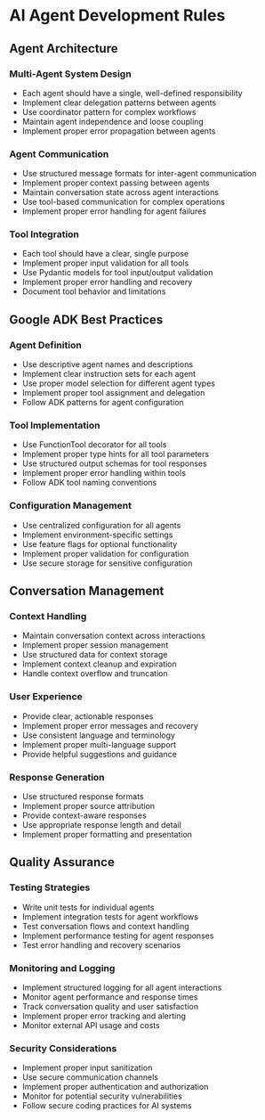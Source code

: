# AI Agent Development Rules

## Agent Architecture

### Multi-Agent System Design

- Each agent should have a single, well-defined responsibility
- Implement clear delegation patterns between agents
- Use coordinator pattern for complex workflows
- Maintain agent independence and loose coupling
- Implement proper error propagation between agents

### Agent Communication

- Use structured message formats for inter-agent communication
- Implement proper context passing between agents
- Maintain conversation state across agent interactions
- Use tool-based communication for complex operations
- Implement proper error handling for agent failures

### Tool Integration

- Each tool should have a clear, single purpose
- Implement proper input validation for all tools
- Use Pydantic models for tool input/output validation
- Implement proper error handling and recovery
- Document tool behavior and limitations

## Google ADK Best Practices

### Agent Definition

- Use descriptive agent names and descriptions
- Implement clear instruction sets for each agent
- Use proper model selection for different agent types
- Implement proper tool assignment and delegation
- Follow ADK patterns for agent configuration

### Tool Implementation

- Use FunctionTool decorator for all tools
- Implement proper type hints for all tool parameters
- Use structured output schemas for tool responses
- Implement proper error handling within tools
- Follow ADK tool naming conventions

### Configuration Management

- Use centralized configuration for all agents
- Implement environment-specific settings
- Use feature flags for optional functionality
- Implement proper validation for configuration
- Use secure storage for sensitive configuration

## Conversation Management

### Context Handling

- Maintain conversation context across interactions
- Implement proper session management
- Use structured data for context storage
- Implement context cleanup and expiration
- Handle context overflow and truncation

### User Experience

- Provide clear, actionable responses
- Implement proper error messages and recovery
- Use consistent language and terminology
- Implement proper multi-language support
- Provide helpful suggestions and guidance

### Response Generation

- Use structured response formats
- Implement proper source attribution
- Provide context-aware responses
- Use appropriate response length and detail
- Implement proper formatting and presentation

## Quality Assurance

### Testing Strategies

- Write unit tests for individual agents
- Implement integration tests for agent workflows
- Test conversation flows and context handling
- Implement performance testing for agent responses
- Test error handling and recovery scenarios

### Monitoring and Logging

- Implement structured logging for all agent interactions
- Monitor agent performance and response times
- Track conversation quality and user satisfaction
- Implement proper error tracking and alerting
- Monitor external API usage and costs

### Security Considerations

- Implement proper input sanitization
- Use secure communication channels
- Implement proper authentication and authorization
- Monitor for potential security vulnerabilities
- Follow secure coding practices for AI systems
